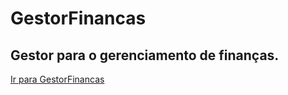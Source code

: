 # GestorFinancas

## Gestor para o gerenciamento de finanças.  
[Ir para GestorFinancas](https://kaneesell.github.io/GestorFinancas/)

